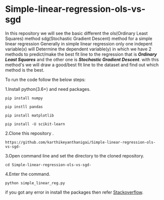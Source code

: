 # Simple-linear-regression-ols-vs-sgd
In this repository we will see the basic different the ols(Ordinary Least Squares) method sdg(Stochastic Gradient Descent) method for a simple linear regression
Generally in simple linear regression only one indepent variable(x) will Determine the dependent variable(y) in which we have 2 methods to predict/make the best fit line to the regression that is ***Ordinary Least Squares*** and the other one is ***Stochastic Gradient Descent***.
with this method's we will draw a good/best fit line to the dataset and find out which method is the best.

To run the code follow the below steps:

1.Install python(3.6+) and need packages.
```
pip install numpy
```
```
pip instll pandas
```
```
pip install matplotlib
```
```
pip install -U scikit-learn
```

2.Clone this repository .
```
https://github.com/karthikeyanthanigai/Simple-linear-regression-ols-vs-sgd-
```
3.Open command line and set the directory to the cloned repository.
```
cd Simple-linear-regression-ols-vs-sgd-
```
4.Enter the command.
```
python simple_linear_reg.py
```

if you got any error in install the packages then refer [Stackoverflow](https://www.stackoverflow.com).




